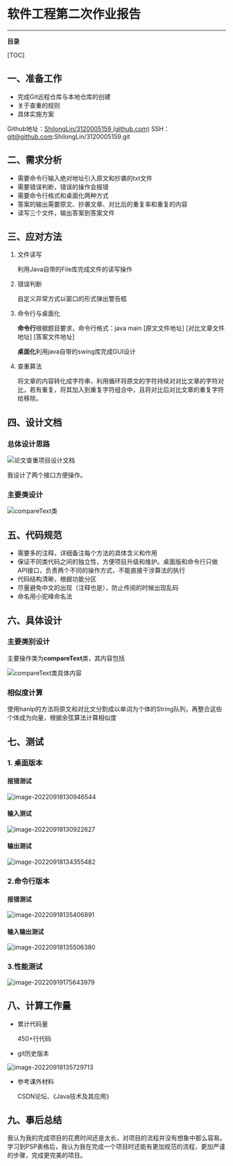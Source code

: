 # 软件工程第二次作业报告

***

**目录**

[TOC]



## 一、准备工作

- 完成Git远程仓库与本地仓库的创建
- 关于查重的规则
- 具体实施方案

Github地址：[ShilongLin/3120005159 (github.com)](https://github.com/ShilongLin/3120005159)
SSH：git@github.com:ShilongLin/3120005159.git

## 二、需求分析

- 需要命令行输入绝对地址引入原文和抄袭的txt文件
- 需要错误判断，错误的操作会报错
- 需要命令行格式和桌面化两种方式
- 答案的输出需要原文、抄袭文章、对比后的重复率和重复的内容
- 读写三个文件，输出答案到答案文件

## 三、应对方法

1. 文件读写

   利用Java自带的File库完成文件的读写操作

2. 错误判断

   自定义异常方式以窗口的形式弹出警告框

3. 命令行与桌面化

   **命令行**根据题目要求，命令行格式：java main [原文文件地址] [对比文章文件地址] [答案文件地址]

   **桌面化**利用java自带的swing库完成GUI设计

4. 查重算法

   将文章的内容转化成字符串，利用循环将原文的字符持续对对比文章的字符对比，若有重复，将其加入到重复字符组合中，且将对比后对比文章的重复字符给移除。

   

## 四、设计文档

### 总体设计思路

![论文查重项目设计文档](C:\homework\软件工程第二次作业\项目相关\data\论文查重项目设计文档.png)

我设计了两个接口方便操作。

### 主要类设计

![compareText类](C:\homework\软件工程第二次作业\项目相关\data\compareText类.png)

## 五、代码规范

- 需要多的注释，详细备注每个方法的具体含义和作用
- 保证不同类代码之间的独立性，方便项目升级和维护。桌面版和命令行只做API接口，负责两个不同的操作方式，不能直接干涉算法的执行
- 代码结构清晰，根据功能分区
- 尽量避免中文的出现（注释也是），防止传阅的时候出现乱码
- 命名用小驼峰命名法

## 六、具体设计

###  主要类别设计

主要操作类为**compareText**类，其内容包括

![compareText类具体内容](C:\homework\软件工程第二次作业\项目相关\data\compareText类具体内容.png)

### 相似度计算

使用hanlp的方法将原文和对比文分割成以单词为个体的String队列，再整合这些个体成为向量，根据余弦算法计算相似度

## 七、测试

### 1. 桌面版本

#### 报错测试

![image-20220918130946544](C:\Users\LinSL\AppData\Roaming\Typora\typora-user-images\image-20220918130946544.png)

#### 输入测试

![image-20220918130922627](C:\Users\LinSL\AppData\Roaming\Typora\typora-user-images\image-20220918130922627.png)

#### 输出测试

![image-20220918134355482](C:\Users\LinSL\AppData\Roaming\Typora\typora-user-images\image-20220918134355482.png)

### 2.命令行版本

#### 报错测试

![image-20220918135406891](C:\Users\LinSL\AppData\Roaming\Typora\typora-user-images\image-20220918135406891.png)

#### 输入输出测试

![image-20220918135506380](C:\Users\LinSL\AppData\Roaming\Typora\typora-user-images\image-20220918135506380.png)



### 3.性能测试

![image-20220919175643979](C:\Users\LinSL\AppData\Roaming\Typora\typora-user-images\image-20220919175643979.png)

## 八、计算工作量

- 累计代码量

  450+行代码

- git历史版本

![image-20220918135729713](C:\Users\LinSL\AppData\Roaming\Typora\typora-user-images\image-20220918135729713.png)

- 参考课外材料

  CSDN论坛、《Java技术及其应用》

  

## 九、事后总结

​	我认为我的完成项目的花费时间还是太长，对项目的流程并没有想象中那么容易。学习到PSP表格后，我认为我在完成一个项目时还能有更加规范的流程，更加严谨的步骤，完成更完美的项目。